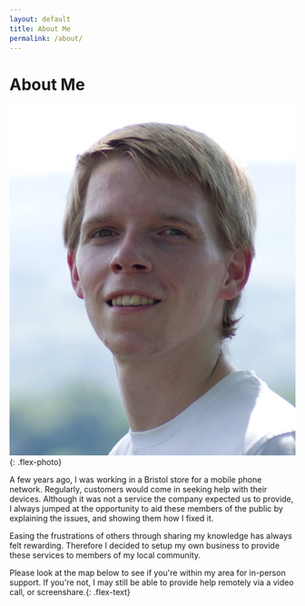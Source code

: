 ```yaml
---
layout: default
title: About Me
permalink: /about/
---
```

# About Me

![Photo of Sean Horsfield, who trades under the name techLocal IT](/images/headshot.jpg){: .flex-photo}

A few years ago, I was working in a Bristol store for a mobile phone network. Regularly, customers would come in seeking help with their devices. Although it was not a service the company expected us to provide, I always jumped at the opportunity to aid these members of the public by explaining the issues, and showing them how I fixed it.

Easing the frustrations of others through sharing my knowledge has always felt rewarding. Therefore I decided to setup my own business to provide these services to members of my local community. 

Please look at the map below to see if you're within my area for in-person support. If you're not, I may still be able to provide help remotely via a video call, or screenshare.{: .flex-text}